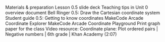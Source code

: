 Materials & preparation
Lesson 0.5 slide deck
Teaching tips in Unit 0 overview document
Bell Ringer 0.5: Draw the Cartesian coordinate system
Student guide 0.5: Getting to know coordinates
MakeCode Arcade Coordinate Explorer
MakeCode Arcade Coordinate Playground
Print graph paper for the class
Video resource: Coordinate plane: Plot ordered pairs | Negative numbers | 6th grade | Khan Academy (2:07)
